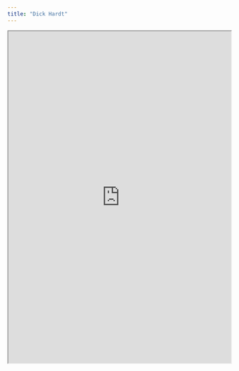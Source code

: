 ```yaml
---
title: "Dick Hardt"
---
```



<iframe height="750" width="100%" src="https://ewelton.github.io/ktest/wiki.html#Dick%20Hardt"></iframe>
